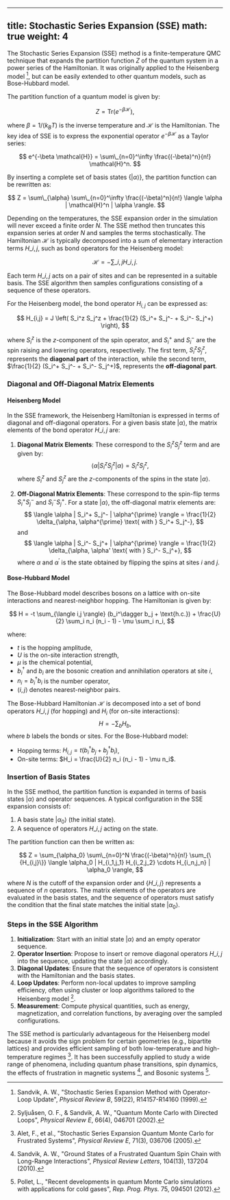 
---
title: Stochastic Series Expansion (SSE)
math: true
weight: 4
---

The Stochastic Series Expansion (SSE) method is a finite-temperature QMC technique that expands the partition function $Z$ of the quantum system in a power series of the Hamiltonian. It was originally applied to the Heisenberg model [^Sandvik99], but can be easily extended to other quantum models, such as Bose-Hubbard model.

The partition function of a quantum model is given by:

$$
Z = \text{Tr}(e^{-\beta \mathcal{H}}),
$$

where $\beta = 1/(k_B T)$ is the inverse temperature and $\mathcal{H}$ is the Hamiltonian. The key idea of SSE is to express the exponential operator $e^{-\beta \mathcal{H}}$ as a Taylor series:

$$
e^{-\beta \mathcal{H}} = \sum\_{n=0}^\infty \frac{(-\beta)^n}{n!} \mathcal{H}^n.
$$

By inserting a complete set of basis states $\{|\alpha\rangle\}$, the partition function can be rewritten as:

$$
Z = \sum\_{\alpha} \sum\_{n=0}^\infty \frac{(-\beta)^n}{n!} \langle \alpha | \mathcal{H}^n | \alpha \rangle.
$$

Depending on the temperatures, the SSE expansion order in the simulation will never exceed a finite order $N$. The SSE method then truncates this expansion series at order $N$ and samples the terms stochastically. The Hamiltonian $\mathcal{H}$ is typically decomposed into a sum of elementary interaction terms $H\_{i,j}$, such as bond operators for the Heisenberg model:

$$
\mathcal{H} = -\sum\_{i,j} H\_{i,j}.
$$

Each term $H\_{i,j}$ acts on a pair of sites and can be represented in a suitable basis. The SSE algorithm then samples configurations consisting of a sequence of these operators.

For the Heisenberg model, the bond operator $H_{i,j}$ can be expressed as:

$$
H_{i,j} = J \left( S_i^z S_j^z + \frac{1}{2} (S_i^+ S_j^- + S_i^- S_j^+) \right),
$$

where $S_i^z$ is the $z$-component of the spin operator, and $S_i^+$ and $S_i^-$ are the spin raising and lowering operators, respectively. The first term, $S_i^z S_j^z$, represents the **diagonal part** of the interaction, while the second term, $\frac{1}{2} (S_i^+ S_j^- + S_i^- S_j^+)$, represents the **off-diagonal part**.

### Diagonal and Off-Diagonal Matrix Elements

#### Heisenberg Model
In the SSE framework, the Heisenberg Hamiltonian is expressed in terms of diagonal and off-diagonal operators. For a given basis state $|\alpha\rangle$, the matrix elements of the bond operator $H\_{i,j}$ are:

1. **Diagonal Matrix Elements**:
   These correspond to the $S_i^z S_j^z$ term and are given by:
   $$
   \langle \alpha | S_i^z S_j^z | \alpha \rangle = S_i^z S_j^z,
   $$
   where $S_i^z$ and $S_j^z$ are the $z$-components of the spins in the state $|\alpha\rangle$.

2. **Off-Diagonal Matrix Elements**:
   These correspond to the spin-flip terms $S_i^+ S_j^-$ and $S_i^- S_j^+$. For a state $|\alpha\rangle$, the off-diagonal matrix elements are:
   $$
   \langle \alpha | S_i^+ S_j^- | \alpha^{\prime} \rangle = \frac{1}{2} \delta_{\alpha, \alpha^{\prime} \text{ with } S_i^+ S_j^-},
   $$
   and
   $$
   \langle \alpha | S_i^- S_j^+ | \alpha^{\prime} \rangle = \frac{1}{2} \delta_{\alpha, \alpha' \text{ with } S_i^- S_j^+},
   $$
   where $\alpha$ and $\alpha^{\prime}$ is the state obtained by flipping the spins at sites $i$ and $j$.
   
#### Bose-Hubbard Model
The Bose-Hubbard model describes bosons on a lattice with on-site interactions and nearest-neighbor hopping. The Hamiltonian is given by:

$$
H = -t \sum_{\langle i,j \rangle} (b_i^\dagger b_j + \text{h.c.}) + \frac{U}{2} \sum_i n_i (n_i - 1) - \mu \sum_i n_i,
$$

where:
- $t$ is the hopping amplitude,
- $U$ is the on-site interaction strength,
- $\mu$ is the chemical potential,
- $b_i^\dagger$ and $b_i$ are the bosonic creation and annihilation operators at site $i$,
- $n_i = b_i^\dagger b_i$ is the number operator,
- $\langle i,j \rangle$ denotes nearest-neighbor pairs.

The Bose-Hubbard Hamiltonian $\mathcal{H}$ is decomposed into a set of bond operators $H\_{i,j}$ (for hopping) and $H_i$ (for on-site interactions):
$$
H = -\sum_b H_b,
$$
where $b$ labels the bonds or sites. For the Bose-Hubbard model:
- Hopping terms: $H_{i,j} = t (b_i^\dagger b_j + b_j^\dagger b_i)$,
- On-site terms: $H_i = \frac{U}{2} n_i (n_i - 1) - \mu n_i$.

### Insertion of Basis States

In the SSE method, the partition function is expanded in terms of basis states $|\alpha\rangle$ and operator sequences. A typical configuration in the SSE expansion consists of:

1. A basis state $|\alpha_0\rangle$ (the initial state).
2. A sequence of operators $H\_{i,j}$ acting on the state.

The partition function can then be written as:

$$
Z = \sum_{\alpha_0} \sum\_{n=0}^N \frac{(-\beta)^n}{n!} \sum_{\{H_{i,j}\}} \langle \alpha_0 | H_{i_1,j_1} H_{i_2,j_2} \cdots H_{i_n,j_n} | \alpha_0 \rangle,
$$

where $N$ is the cutoff of the expansion order and $\{H\_{i,j}\}$ represents a sequence of $n$ operators. The matrix elements of the operators are evaluated in the basis states, and the sequence of operators must satisfy the condition that the final state matches the initial state $|\alpha_0\rangle$.

### Steps in the SSE Algorithm

1. **Initialization**: Start with an initial state $|\alpha\rangle$ and an empty operator sequence.
2. **Operator Insertion**: Propose to insert or remove diagonal operators $H\_{i,j}$ into the sequence, updating the state $|\alpha\rangle$ accordingly.
3. **Diagonal Updates**: Ensure that the sequence of operators is consistent with the Hamiltonian and the basis states.
4. **Loop Updates**: Perform non-local updates to improve sampling efficiency, often using cluster or loop algorithms tailored to the Heisenberg model [^Syljuasen02].
5. **Measurement**: Compute physical quantities, such as energy, magnetization, and correlation functions, by averaging over the sampled configurations.

The SSE method is particularly advantageous for the Heisenberg model because it avoids the sign problem for certain geometries (e.g., bipartite lattices) and provides efficient sampling of both low-temperature and high-temperature regimes [^Alet05]. It has been successfully applied to study a wide range of phenomena, including quantum phase transitions, spin dynamics, the effects of frustration in magnetic systems [^Sandvik10], and Bosonic systems [^Pollet12].


[^Sandvik99]: Sandvik, A. W., "Stochastic Series Expansion Method with Operator-Loop Update", *Physical Review B*, 59(22), R14157-R14160 (1999).
[^Syljuasen02]: Syljuåsen, O. F., & Sandvik, A. W., "Quantum Monte Carlo with Directed Loops", *Physical Review E*, 66(4), 046701 (2002).
[^Sandvik03]: Sandvik, A. W., "Loop Updates for Variational and Projector Quantum Monte Carlo Simulations in the Valence-Bond Basis", *Physical Review B*, 68(5), 054419 (2003).
[^Alet05]: Alet, F., et al., "Stochastic Series Expansion Quantum Monte Carlo for Frustrated Systems", *Physical Review E*, 71(3), 036706 (2005).
[^Sandvik10]: Sandvik, A. W., "Ground States of a Frustrated Quantum Spin Chain with Long-Range Interactions", *Physical Review Letters*, 104(13), 137204 (2010).
[^Pollet12]: Pollet, L., "Recent developments in quantum Monte Carlo simulations with applications for cold gases", *Rep. Prog. Phys.* 75, 094501 (2012).
